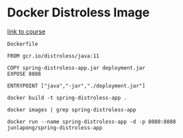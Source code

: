 # Docker Distroless Image

[link to course](https://katacoda.com/kubeopsskills/courses/docker-workshop)

`Dockerfile`

```docker
FROM gcr.io/distroless/java:11

COPY spring-distroless-app.jar deployment.jar
EXPOSE 8088

ENTRYPOINT ["java","-jar","./deployment.jar"]
```

```
docker build -t spring-distroless-app .
```

```
docker images | grep spring-distroless-app
```

```
docker run --name spring-distroless-app -d -p 8080:8088 junlapong/spring-distroless-app
```